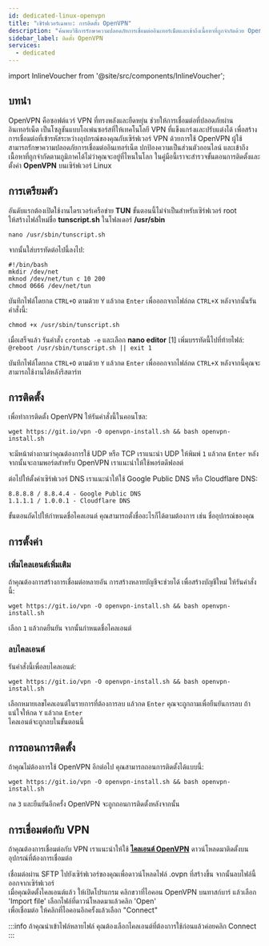 ```yaml
---
id: dedicated-linux-openvpn
title: "เซิร์ฟเวอร์เฉพาะ: การติดตั้ง OpenVPN"
description: "ค้นพบวิธีการรักษาความปลอดภัยการเชื่อมต่ออินเทอร์เน็ตและเข้าถึงเนื้อหาที่ถูกจำกัดด้วย OpenVPN บนเซิร์ฟเวอร์ Linux → เรียนรู้เพิ่มเติมตอนนี้"
sidebar_label: ติดตั้ง OpenVPN
services:
  - dedicated
---
```


import InlineVoucher from '@site/src/components/InlineVoucher';

## บทนำ

OpenVPN คือซอฟต์แวร์ VPN ที่ทรงพลังและยืดหยุ่น ช่วยให้การเชื่อมต่อที่ปลอดภัยผ่านอินเทอร์เน็ต เป็นโซลูชันแบบโอเพ่นซอร์สที่ให้เทคโนโลยี VPN ที่แข็งแกร่งและปรับแต่งได้ เพื่อสร้างการเชื่อมต่อที่เข้ารหัสระหว่างอุปกรณ์ของคุณกับเซิร์ฟเวอร์ VPN ด้วยการใช้ OpenVPN ผู้ใช้สามารถรักษาความปลอดภัยการเชื่อมต่ออินเทอร์เน็ต ปกป้องความเป็นส่วนตัวออนไลน์ และเข้าถึงเนื้อหาที่ถูกจำกัดตามภูมิภาคได้ไม่ว่าคุณจะอยู่ที่ไหนในโลก ในคู่มือนี้เราจะสำรวจขั้นตอนการติดตั้งและตั้งค่า **OpenVPN** บนเซิร์ฟเวอร์ Linux

<InlineVoucher />

## การเตรียมตัว

อันดับแรกต้องเปิดใช้งานไดรเวอร์เครือข่าย **TUN** ขั้นตอนนี้ไม่จำเป็นสำหรับเซิร์ฟเวอร์ root  
ให้สร้างไฟล์ใหม่ชื่อ **tunscript.sh** ในโฟลเดอร์ **/usr/sbin**

```
nano /usr/sbin/tunscript.sh 
```

จากนั้นใส่บรรทัดต่อไปนี้ลงไป:
```
#!/bin/bash
mkdir /dev/net
mknod /dev/net/tun c 10 200
chmod 0666 /dev/net/tun
```

บันทึกไฟล์โดยกด `CTRL+O` ตามด้วย `Y` แล้วกด `Enter` เพื่อออกจากไฟล์กด `CTRL+X` หลังจากนั้นรันคำสั่งนี้:

```
chmod +x /usr/sbin/tunscript.sh
```

เมื่อเสร็จแล้ว รันคำสั่ง ``crontab -e`` และเลือก **nano editor** [1] เพิ่มบรรทัดนี้ไปที่ท้ายไฟล์:
``` @reboot /usr/sbin/tunscript.sh || exit 1 ```

บันทึกไฟล์โดยกด `CTRL+O` ตามด้วย `Y` แล้วกด `Enter` เพื่อออกจากไฟล์กด `CTRL+X` หลังจากนี้คุณจะสามารถใช้งานได้หลังรีสตาร์ท

## การติดตั้ง

เพื่อทำการติดตั้ง OpenVPN ให้รันคำสั่งนี้ในคอนโซล:
```
wget https://git.io/vpn -O openvpn-install.sh && bash openvpn-install.sh
```

จะมีหน้าต่างถามว่าคุณต้องการใช้ UDP หรือ TCP เราแนะนำ UDP ให้พิมพ์ `1` แล้วกด `Enter` หลังจากนั้นจะถามพอร์ตสำหรับ OpenVPN เราแนะนำให้ใช้พอร์ตดีฟอลต์

ต่อไปให้ตั้งค่าเซิร์ฟเวอร์ DNS เราแนะนำให้ใช้ Google Public DNS หรือ Cloudflare DNS:
```
8.8.8.8 / 8.8.4.4 - Google Public DNS
1.1.1.1 / 1.0.0.1 - Cloudflare DNS
```

ขั้นตอนถัดไปให้กำหนดชื่อไคลเอนต์ คุณสามารถตั้งชื่ออะไรก็ได้ตามต้องการ เช่น ชื่ออุปกรณ์ของคุณ

## การตั้งค่า

### เพิ่มไคลเอนต์เพิ่มเติม

ถ้าคุณต้องการสร้างการเชื่อมต่อหลายอัน การสร้างหลายบัญชีจะช่วยได้ เพื่อสร้างบัญชีใหม่ ให้รันคำสั่งนี้:
```
wget https://git.io/vpn -O openvpn-install.sh && bash openvpn-install.sh
```

เลือก `1` แล้วกดยืนยัน จากนั้นกำหนดชื่อไคลเอนต์

### ลบไคลเอนต์
รันคำสั่งนี้เพื่อลบไคลเอนต์:
```
wget https://git.io/vpn -O openvpn-install.sh && bash openvpn-install.sh
```

เลือกหมายเลขไคลเอนต์ในรายการที่ต้องการลบ แล้วกด `Enter` คุณจะถูกถามเพื่อยืนยันการลบ ถ้าแน่ใจให้กด `Y` แล้วกด `Enter`  
ไคลเอนต์จะถูกลบในขั้นตอนนี้

## การถอนการติดตั้ง

ถ้าคุณไม่ต้องการใช้ OpenVPN อีกต่อไป คุณสามารถถอนการติดตั้งได้แบบนี้:
```
wget https://git.io/vpn -O openvpn-install.sh && bash openvpn-install.sh
```
กด `3` และยืนยันอีกครั้ง OpenVPN จะถูกถอนการติดตั้งหลังจากนั้น

## การเชื่อมต่อกับ VPN
ถ้าคุณต้องการเชื่อมต่อกับ VPN เราแนะนำให้ใช้ **[ไคลเอนต์ OpenVPN](https://openvpn.net/community-downloads/)** ดาวน์โหลดมาติดตั้งบนอุปกรณ์ที่ต้องการเชื่อมต่อ

เชื่อมต่อผ่าน SFTP ไปยังเซิร์ฟเวอร์ของคุณเพื่อดาวน์โหลดไฟล์ .ovpn ที่สร้างขึ้น จากนั้นลบไฟล์นี้ออกจากเซิร์ฟเวอร์  
เมื่อคุณติดตั้งไคลเอนต์แล้ว ให้เปิดโปรแกรม คลิกขวาที่ไอคอน OpenVPN บนทาสก์บาร์ แล้วเลือก 'Import file' เลือกไฟล์ที่ดาวน์โหลดมาแล้วคลิก 'Open'  
เพื่อเชื่อมต่อ ให้คลิกที่ไอคอนอีกครั้งแล้วเลือก "Connect"

:::info
ถ้าคุณนำเข้าไฟล์หลายไฟล์ คุณต้องเลือกไคลเอนต์ที่ต้องการใช้ก่อนแล้วค่อยคลิก Connect
:::

<InlineVoucher />